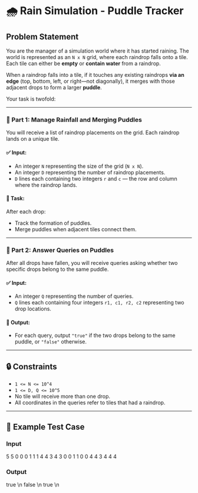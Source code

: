 # 🌧️ Rain Simulation - Puddle Tracker

## Problem Statement

You are the manager of a simulation world where it has started raining. The world is represented as an `N x N` grid, where each raindrop falls onto a tile. Each tile can either be **empty** or **contain water** from a raindrop.

When a raindrop falls into a tile, if it touches any existing raindrops **via an edge** (top, bottom, left, or right—not diagonally), it merges with those adjacent drops to form a larger **puddle**.

Your task is twofold:

---

### 📌 Part 1: Manage Rainfall and Merging Puddles

You will receive a list of raindrop placements on the grid. Each raindrop lands on a unique tile.

#### ✅ Input:
- An integer `N` representing the size of the grid (`N x N`).
- An integer `D` representing the number of raindrop placements.
- `D` lines each containing two integers `r` and `c` — the row and column where the raindrop lands.

#### 🧠 Task:
After each drop:
- Track the formation of puddles.
- Merge puddles when adjacent tiles connect them.

---

### 📌 Part 2: Answer Queries on Puddles

After all drops have fallen, you will receive queries asking whether two specific drops belong to the same puddle.

#### ✅ Input:
- An integer `Q` representing the number of queries.
- `Q` lines each containing four integers `r1, c1, r2, c2` representing two drop locations.

#### 🧠 Output:
- For each query, output `"true"` if the two drops belong to the same puddle, or `"false"` otherwise.

---

## 🔒 Constraints

- `1 <= N <= 10^4`
- `1 <= D, Q <= 10^5`
- No tile will receive more than one drop.
- All coordinates in the queries refer to tiles that had a raindrop.

---

## 🧪 Example Test Case

### Input
5
5
0 0
0 1
1 1
4 4
3 4
3
0 0 1 1
0 0 4 4
3 4 4 4

### Output
true \n
false \n
true \n
